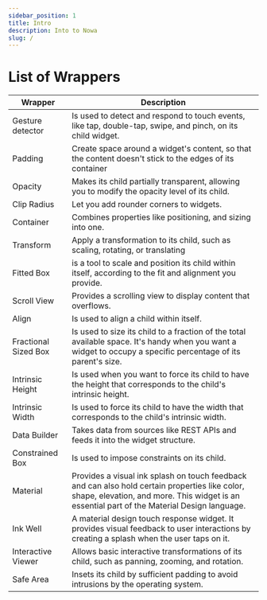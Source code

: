 ```yaml
---
sidebar_position: 1
title: Intro 
description: Into to Nowa
slug: /
---
```


# List of Wrappers

| Wrapper              | Description                                                                                                                                                                                   |
| -------------------- | --------------------------------------------------------------------------------------------------------------------------------------------------------------------------------------------- |
| Gesture detector     | Is used to detect and respond to touch events, like tap, double-tap, swipe, and pinch, on its child widget.                                                                                   |
| Padding                     | Create space around a widget's content, so that the content doesn't stick to the edges of its container                                                                                                                                                                                               |
| Opacity              | Makes its child partially transparent, allowing you to modify the opacity level of its child.                                                                                                 |
| Clip Radius          | Let you add rounder corners to widgets.                                                                                                                                                       |
| Container            | Combines properties like positioning, and sizing into one.                                                                                                                                    |
| Transform            | Apply a transformation to its child, such as scaling, rotating, or translating                                                                                                                |
| Fitted Box           | is a tool to scale and position its child within itself, according to the fit and alignment you provide.                                                                                      |
| Scroll View          | Provides a scrolling view to display content that overflows.                                                                                                                                  |
| Align                | Is used to align a child within itself.                                                                                                                                                       |
| Fractional Sized Box | Is used to size its child to a fraction of the total available space. It's handy when you want a widget to occupy a specific percentage of its parent's size.                                 |
| Intrinsic Height     | Is used when you want to force its child to have the height that corresponds to the child's intrinsic height.                                                                                 |
| Intrinsic Width      | Is used to force its child to have the width that corresponds to the child's intrinsic width.                                                                                                 |
| Data Builder         | Takes data from sources like REST APIs and feeds it into the widget structure.                                                                                                                |
| Constrained Box      | Is used to impose constraints on its child.                                                                                                                                                   |
| Material             | Provides a visual ink splash on touch feedback and can also hold certain properties like color, shape, elevation, and more. This widget is an essential part of the Material Design language. |
| Ink Well             | A material design touch response widget. It provides visual feedback to user interactions by creating a splash when the user taps on it.                                                      |
| Interactive Viewer   | Allows basic interactive transformations of its child, such as panning, zooming, and rotation.                                                                                                |
| Safe Area            | Insets its child by sufficient padding to avoid intrusions by the operating system.                                                                                                           |
